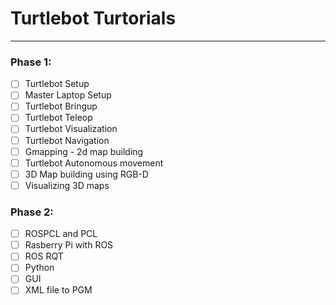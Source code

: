 # Turtlebot Turtorials
---

### Phase 1:
- [ ] Turtlebot Setup
- [ ] Master Laptop Setup
- [ ] Turtlebot Bringup
- [ ] Turtlebot Teleop
- [ ] Turtlebot Visualization
- [ ] Turtlebot Navigation
- [ ] Gmapping - 2d map building
- [ ] Turtlebot Autonomous movement
- [ ] 3D Map building using RGB-D
- [ ] Visualizing 3D maps

### Phase 2:
- [ ] ROSPCL and PCL
- [ ] Rasberry Pi with ROS
- [ ] ROS RQT
- [ ] Python
- [ ] GUI
- [ ] XML file to PGM
